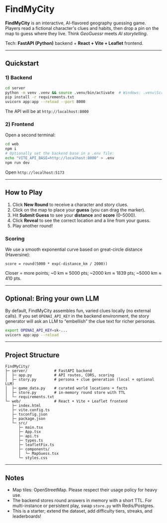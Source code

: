 # FindMyCity
**FindMyCity** is an interactive, AI-flavored geography guessing game. Players read a fictional character's clues and habits, then drop a pin on the map to guess where they live. Think *GeoGuessr* meets *AI storytelling*.

Tech: **FastAPI (Python)** backend + **React + Vite + Leaflet** frontend.

---

## Quickstart

### 1) Backend
```bash
cd server
python -m venv .venv && source .venv/bin/activate  # Windows: .venv\Scripts\activate
pip install -r requirements.txt
uvicorn app:app --reload --port 8000
```
The API will be at `http://localhost:8000`

### 2) Frontend
Open a second terminal:
```bash
cd web
npm i
# Optionally set the backend base in a .env file:
echo "VITE_API_BASE=http://localhost:8000" > .env
npm run dev
```
Open `http://localhost:5173`

---

## How to Play
1. Click **New Round** to receive a character and story clues.
2. Click on the map to place your **guess** (you can drag the marker).
3. Hit **Submit Guess** to see your **distance** and **score** (0–5000).
4. Click **Reveal** to see the correct location and a line from your guess.
5. Play another round!

### Scoring
We use a smooth exponential curve based on great-circle distance (Haversine):
```
score = round(5000 * exp(-distance_km / 2000))
```
Closer = more points; ~0 km ≈ 5000 pts; ~2000 km ≈ 1839 pts; ~5000 km ≈ 410 pts.

---

## Optional: Bring your own LLM
By default, FindMyCity assembles fun, varied clues locally (no external calls).
If you set `OPENAI_API_KEY` in the backend environment, the story generator will ask an LLM to “embellish” the clue text for richer personas.

```bash
export OPENAI_API_KEY=sk-...
uvicorn app:app --reload
```

---

## Project Structure
```
FindMyCity/
├─ server/            # FastAPI backend
│  ├─ app.py          # API routes, CORS, scoring
│  ├─ story.py        # persona + clue generation (local + optional LLM)
│  ├─ game_data.py    # curated world locations + facts
│  ├─ store.py        # in-memory round store with TTL
│  └─ requirements.txt
└─ web/               # React + Vite + Leaflet frontend
   ├─ index.html
   ├─ vite.config.ts
   ├─ tsconfig.json
   ├─ package.json
   └─ src/
      ├─ main.tsx
      ├─ App.tsx
      ├─ api.ts
      ├─ types.ts
      ├─ leafletFix.ts
      ├─ components/
      │  └─ MapGuess.tsx
      └─ styles.css
```

---

## Notes
- Map tiles: OpenStreetMap. Please respect their usage policy for heavy use.
- The backend stores round answers in memory with a short TTL. For multi-instance or persistent play, swap `store.py` with Redis/Postgres.
- This is a starter; extend the dataset, add difficulty tiers, streaks, and leaderboards!
